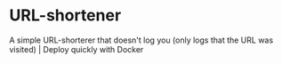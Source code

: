 # URL-shortener
A simple URL-shorterer that doesn't log you (only logs that the URL was visited) | Deploy quickly with Docker
